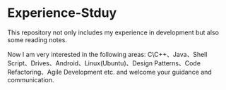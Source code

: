 # Experience-Stduy
This repository not only includes my experience in development but also some reading notes.

Now I am very interested in the following areas: C\C++、Java、Shell Script、Drives、Android、Linux(Ubuntu)、Design Patterns、Code Refactoring、Agile Development etc. and welcome your guidance and communication.  



